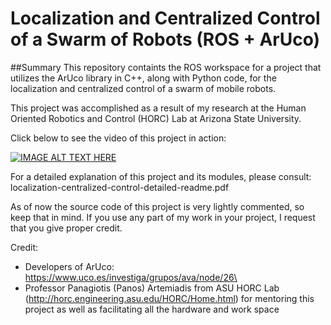 # Localization and Centralized Control of a Swarm of Robots (ROS + ArUco)

##Summary
This repository containts the ROS workspace for a project that utilizes the ArUco library in C++, along with Python code, for the localization and centralized control of a swarm of mobile robots.

This project was accomplished as a result of my research at the Human Oriented Robotics and Control (HORC) Lab at Arizona State University.

Click below to see the video of this project in action:

[![IMAGE ALT TEXT HERE](https://img.youtube.com/vi/yhc8r4Ml8Wc/0.jpg)](https://www.youtube.com/watch?v=yhc8r4Ml8Wc)

For a detailed explanation of this project and its modules, please consult: localization-centralized-control-detailed-readme.pdf

As of now the source code of this project is very lightly commented, so keep that in mind. If you use any part of my work in your project, I request that you give proper credit.

Credit:
- Developers of ArUco: https://www.uco.es/investiga/grupos/ava/node/26\
- Professor Panagiotis (Panos) Artemiadis from ASU HORC Lab (http://horc.engineering.asu.edu/HORC/Home.html) for mentoring this project as well as facilitating all the hardware and work space
